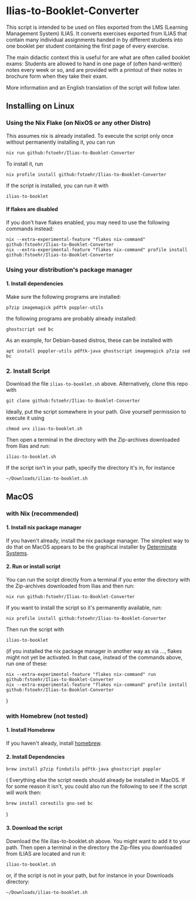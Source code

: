 # Ilias-to-Booklet-Converter

This script is intended to be used on files exported from the LMS (Learning Management System) ILIAS.
It converts exercises exported from ILIAS that contain many individual
assignments handed in by different students into one booklet per student
containing the first page of every exercise.

The main didactic context this is useful for are what are often called
booklet exams: Students are allowed to hand in one page of (often
hand-written) notes every week or so, and are provided with a printout of
their notes in brochure form when they take their exam.

More information and an English translation of the script will follow
later.

## Installing on Linux

### Using the Nix Flake (on NixOS or any other Distro)

This assumes nix is already installed. To execute the script only once
without permanently installing it, you can run

```
nix run github:fstoehr/Ilias-to-Booklet-Converter
```

To install it, run

```
nix profile install github:fstoehr/Ilias-to-Booklet-Converter
```

If the script is installed, you can run it with

```
ilias-to-booklet
```

#### If flakes are disabled

If you don't have flakes enabled, you may need to use the
following commands instead:

```
nix --extra-experimental-feature "flakes nix-command" github:fstoehr/Ilias-to-Booklet-Converter
nix --extra-experimental-feature "flakes nix-command" profile install github:fstoehr/Ilias-to-Booklet-Converter
```

### Using your distribution's package manager

#### 1. Install dependencies

Make sure the following programs are installed:

```
p7zip imagemagick pdftk poppler-utils
```

the following programs are probably already installed:

```
ghostscript sed bc
```

As an example, for Debian-based distros, these can be installed with 

```
apt install poppler-utils pdftk-java ghostscript imagemagick p7zip sed bc
```


### 2. Install Script

Download the file `ilias-to-booklet.sh` above. Alternatively, clone this repo with

```
git clone github:fstoehr/Ilias-to-Booklet-Converter
```

Ideally, put the script somewhere in your path. Give yourself permission
to execute it using

```
chmod u+x ilias-to-booklet.sh
```

Then open a terminal in
the directory with the Zip-archives downloaded from Ilias and run:

```
ilias-to-booklet.sh
```

If the script isn't in your path, specify the directory it's in, for
instance

```
~/Downloads/ilias-to-booklet.sh
```




## MacOS

### with Nix (recommended)

#### 1. Install nix package manager

If you haven't already, install the nix package manager. The simplest way
to do that on MacOS appears to be the graphical installer by [Determinate
Systems](https://determinate.systems/posts/graphical-nix-installer/).


#### 2. Run or install script

You can run the script directly from a terminal if you enter the directory
with the Zip-archives downloaded from Ilias and then run:

```
nix run github:fstoehr/Ilias-to-Booklet-Converter
```


If you want to install the script so it's permanently available, run:

```
nix profile install github:fstoehr/Ilias-to-Booklet-Converter
```

Then run the script with 

```
ilias-to-booklet
```

(if you installed the nix package manager in another way as via ...,
flakes might not yet be activated. In that case, instead of the commands
above, run one of these:

```
nix --extra-experimental-feature "flakes nix-command" run github:fstoehr/Ilias-to-Booklet-Converter
nix --extra-experimental-feature "flakes nix-command" profile install github:fstoehr/Ilias-to-Booklet-Converter
```
)


### with Homebrew (not tested)

#### 1. Install Homebrew

If you haven't aleady, install [homebrew](https://brew.sh).

#### 2. Install Dependencies

```
brew install p7zip findutils pdftk-java ghostscript poppler
```

(
Everything else the script needs should already be installed in MacOS. If for some reason
it isn't, you could also run the following to see if the script will
work then:

```
brew install coreutils gnu-sed bc
```
)

#### 3. Download the script

Download the file ilias-to-booklet.sh above. You might want to add it to your path. Then open a terminal in the directory the
Zip-files you downloaded from ILIAS are located and run it:

```
ilias-to-booklet.sh
```

or, if the script is not in your path, but for instance in your Downloads
directory:

```
~/Downloads/ilias-to-booklet.sh
```
